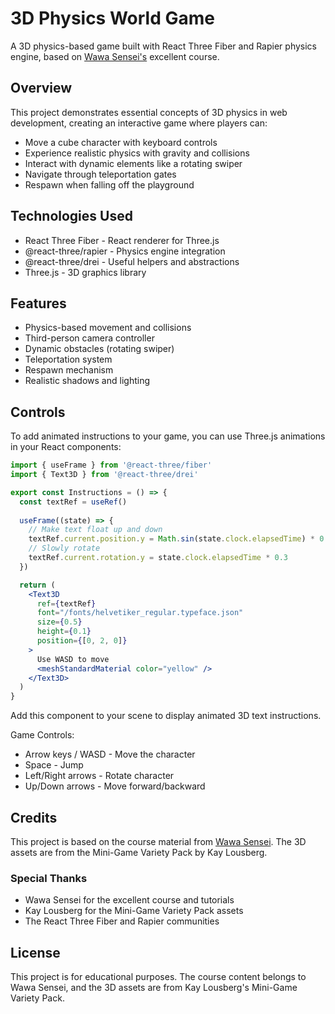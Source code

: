 # 3D Physics World Game

A 3D physics-based game built with React Three Fiber and Rapier physics engine, based on [Wawa Sensei's](https://wawasensei.dev/) excellent course.

## Overview

This project demonstrates essential concepts of 3D physics in web development, creating an interactive game where players can:
- Move a cube character with keyboard controls
- Experience realistic physics with gravity and collisions
- Interact with dynamic elements like a rotating swiper
- Navigate through teleportation gates
- Respawn when falling off the playground

## Technologies Used

- React Three Fiber - React renderer for Three.js
- @react-three/rapier - Physics engine integration
- @react-three/drei - Useful helpers and abstractions
- Three.js - 3D graphics library

## Features

- Physics-based movement and collisions
- Third-person camera controller
- Dynamic obstacles (rotating swiper)
- Teleportation system
- Respawn mechanism
- Realistic shadows and lighting

## Controls

To add animated instructions to your game, you can use Three.js animations in your React components:

```jsx
import { useFrame } from '@react-three/fiber'
import { Text3D } from '@react-three/drei'

export const Instructions = () => {
  const textRef = useRef()
  
  useFrame((state) => {
    // Make text float up and down
    textRef.current.position.y = Math.sin(state.clock.elapsedTime) * 0.2 + 2
    // Slowly rotate
    textRef.current.rotation.y = state.clock.elapsedTime * 0.3
  })

  return (
    <Text3D
      ref={textRef}
      font="/fonts/helvetiker_regular.typeface.json"
      size={0.5}
      height={0.1}
      position={[0, 2, 0]}
    >
      Use WASD to move
      <meshStandardMaterial color="yellow" />
    </Text3D>
  )
}
```

Add this component to your scene to display animated 3D text instructions.

Game Controls:
- Arrow keys / WASD - Move the character
- Space - Jump
- Left/Right arrows - Rotate character
- Up/Down arrows - Move forward/backward

## Credits

This project is based on the course material from [Wawa Sensei](https://wawasensei.dev/). The 3D assets are from the Mini-Game Variety Pack by Kay Lousberg.

### Special Thanks
- Wawa Sensei for the excellent course and tutorials
- Kay Lousberg for the Mini-Game Variety Pack assets
- The React Three Fiber and Rapier communities

## License

This project is for educational purposes. The course content belongs to Wawa Sensei, and the 3D assets are from Kay Lousberg's Mini-Game Variety Pack.
